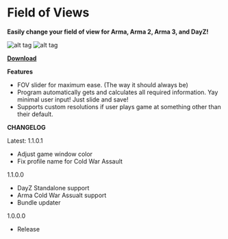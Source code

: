 # Field of Views

**Easily change your field of view for Arma, Arma 2, Arma 3, and DayZ!**

![alt tag](http://i.imgur.com/2FMY0Dh.png)   ![alt tag](http://i.imgur.com/40HWRCN.png)


[**Download**](https://drive.google.com/open?id=0B2byNRcR0k4vVm90NFB0azJMaVk)

**Features**

* FOV slider for maximum ease. (The way it should always be)
* Program automatically gets and calculates all required information. Yay minimal user input! Just slide and save!
* Supports custom resolutions if user plays game at something other than their default.


**CHANGELOG**

Latest: 1.1.0.1

* Adjust game window color
* Fix profile name for Cold War Assault

1.1.0.0

* DayZ Standalone support
* Arma Cold War Assualt support
* Bundle updater

1.0.0.0

* Release